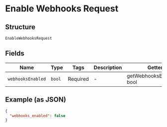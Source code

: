 
# Enable Webhooks Request

## Structure

`EnableWebhooksRequest`

## Fields

| Name | Type | Tags | Description | Getter | Setter |
|  --- | --- | --- | --- | --- | --- |
| `webhooksEnabled` | `bool` | Required | - | getWebhooksEnabled(): bool | setWebhooksEnabled(bool webhooksEnabled): void |

## Example (as JSON)

```json
{
  "webhooks_enabled": false
}
```

